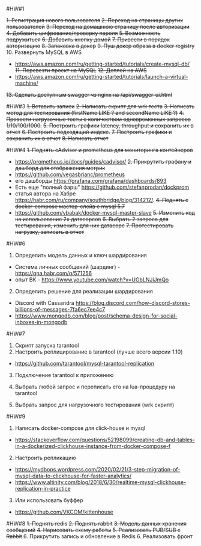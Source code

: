 #HW#1

~~1. Регистрация нового пользователя~~
~~2. Переход на страницы других пользователей~~
~~3. Переход на домашнюю страницу после авторизации~~
~~4. Добавить шифрование/проверку пароля~~
~~5. Возможность подружиться~~
~~6. Добавить кнопку домой~~
~~7. Привести в порядок авторизацию~~
~~8. Запаковка в докер~~
~~9. Пуш докер образа в docker registry~~
10. Развернуть MySQL в AWS
  - https://aws.amazon.com/ru/getting-started/tutorials/create-mysql-db/
~~11. Перевезти проект на MySQL~~
~~12. Деплой на AWS~~
  - https://aws.amazon.com/ru/getting-started/tutorials/launch-a-virtual-machine/
  
~~13. Сделать доступным swagger чз nginx на /api/swagger-ui.html~~


#HW#3
~~1. Вставить записи~~
~~2. Написать скрипт для wrk теста~~
~~3. Написать метод для тестирования (firstName LIKE ? and secondName LIKE ?)~~
~~4. Провести нагрузочные тесты с количеством одновременных запросов 1/10/100/1000.~~
~~5. Построить графики latency, throughput и сохранить их в отчет~~
~~6. Построить подходящий индекс.~~
~~7. Построить графики и сохранить их в отчет~~
~~8. Написать отчет~~

#HW#4
~~1. Поднять cAdvisor и prometheus для мониторинга контейнеров~~
  - https://prometheus.io/docs/guides/cadvisor/
~~2. Прикрутить графану и дашборд для отображения метрик~~
  - https://github.com/vegasbrianc/prometheus
  - его дашборды https://grafana.com/grafana/dashboards/893
  - Есть еще "полный фарш" https://github.com/stefanprodan/dockprom 
  - статья автора на Хабре https://habr.com/ru/company/southbridge/blog/314212/.
~~4. Поднять с docker-compose мастер-слейв с mysql 5.7~~
  - https://github.com/vbabak/docker-mysql-master-slave
~~5. Изменить код на использование 2х датасорсов~~
~~6. Выбрать 2 запроса для тестирования, изменить для них датасорс~~
~~7. Протестировать нагрузку, записать в отчет~~

#HW#6
1. Определить модель данных и ключ шардирования
  - Система личных сообщений (шардинг) - https://qna.habr.com/q/571256
  - опыт ВК - https://www.youtube.com/watch?v=UGbLNJiJmQo
2. Определить решение для реализации шардирования
  - Discord with Cassandra https://blog.discord.com/how-discord-stores-billions-of-messages-7fa6ec7ee4c7
  - https://www.mongodb.com/blog/post/schema-design-for-social-inboxes-in-mongodb
  
#HW#7
1. Скрипт запуска tarantool
2. Настроить реплицирование в tarantool (лучше всего версии 1.10)
  - https://github.com/tarantool/mysql-tarantool-replication 
3. Подключение tarantool к приложению
4. Выбрать любой запрос и переписать его на lua-процедуру на tarantool

5. Выбрать запрос для нагрузочного тестирования (wrk скрипт)


#HW#9
1. Написать docker-compose для click-house и mysql
  - https://stackoverflow.com/questions/52198099/creating-db-and-tables-in-a-dockerized-clickhouse-instance-from-docker-compose-f
2. Настроить репликацию
  - https://mydbops.wordpress.com/2020/02/21/3-step-migration-of-mysql-data-to-clickhouse-for-faster-analytics/
  - https://www.altinity.com/blog/2018/6/30/realtime-mysql-clickhouse-replication-in-practice
3. Или использовать буффер
  - https://github.com/VKCOM/kittenhouse

#HW#8
~~1. Поднять redis~~
~~2. Поднять rabbit~~ 
~~3. Модель данных хранения сообщений~~
~~4. Нарисовать схему работы~~
~~5. Реализовать PUB/SUB с Rabbit~~
6. Прикрутить запись и обновление в Redis
6. Реализовать фронт
